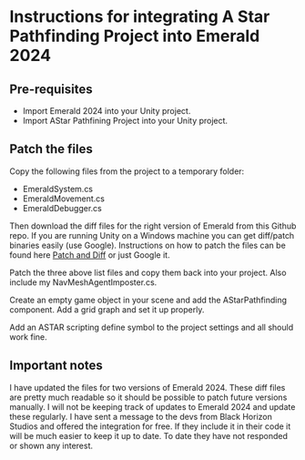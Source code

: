 # Instructions for integrating A Star Pathfinding Project into Emerald 2024

## Pre-requisites

* Import Emerald 2024 into your Unity project.
* Import AStar Pathfining Project into your Unity project.


## Patch the files

Copy the following files from the project to a temporary folder:
* EmeraldSystem.cs
* EmeraldMovement.cs
* EmeraldDebugger.cs

Then download the diff files for the right version of Emerald from this Github repo.
If you are running Unity on a Windows machine you can get diff/patch binaries easily (use Google).
Instructions on how to patch the files can be found here [Patch and Diff](https://www.pair.com/support/kb/paircloud-diff-and-patch/) or just Google it.

Patch the three above list files and copy them back into your project. Also include my NavMeshAgentImposter.cs.

Create an empty game object in your scene and add the AStarPathfinding component. Add a grid graph and set it up properly.

Add an ASTAR scripting define symbol to the project settings and all should work fine.


## Important notes

I have updated the files for two versions of Emerald 2024. These diff files are pretty much readable so it should be possible to patch future versions manually.
I will not be keeping track of updates to Emerald 2024 and update these regularly. I have sent a message to the devs from Black Horizon Studios and offered the integration for free.
If they include it in their code it will be much easier to keep it up to date. To date they have not responded or shown any interest. 